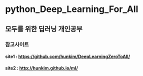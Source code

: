 # python_Deep_Learning_For_All

## 모두를 위한 딥러닝 개인공부 

### 참고사이트
#### site1 : https://github.com/hunkim/DeepLearningZeroToAll/
#### site2 : http://hunkim.github.io/ml/
